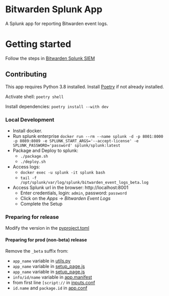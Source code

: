 # Bitwarden Splunk App

A Splunk app for reporting Bitwarden event logs.

# Getting started

Follow the steps in [Bitwarden Splunk SIEM][Bitwarden Splunk SIEM]

## Contributing

This app requires Python 3.8 installed.
Install [Poetry][poetry] if not already installed.

Activate shell: `poetry shell`

Install dependencies: `poetry install --with dev`

### Local Development

- Install docker.
- Run splunk enterprise
  `docker run --rm --name splunk -d -p 8001:8000 -p 8089:8089 -e SPLUNK_START_ARGS='--accept-license' -e SPLUNK_PASSWORD='password' splunk/splunk:latest`
- Package and Deploy to splunk:
  - `./package.sh`
  - `./deploy.sh`
- Access logs:
  - `docker exec -u splunk -it splunk bash`
  - `tail -f /opt/splunk/var/log/splunk/bitwarden_event_logs_beta.log`
- Access Splunk url in the browser: http://localhost:8001
  - Enter credentials, login: `admin`, password: `password`
  - Click on the *Apps* -> *Bitwarden Event Logs*
  - Complete the Setup

### Preparing for release

Modify the version in the [pyproject.toml](pyproject.toml)

#### Preparing for prod (non-beta) release
Remove the `_beta` suffix from:
- `app_name` variable in [utils.py](src%2Futils.py)
- `app_name` variable in [setup_page.js](package%2Fappserver%2Fstatic%2Fjavascript%2Fviews%2Fsetup_page.js)
- `app_name` variable in [setup_page.js](package%2Fappserver%2Fstatic%2Fjavascript%2Fsetup_page.js)
- `info/id/name` variable in [app.manifest](package%2Fapp.manifest)
- from first line `[script://` in [inputs.conf](package%2Fdefault%2Finputs.conf)
- `id.name` and `package.id` in [app.conf](package%2Fdefault%2Fapp.conf)

[Bitwarden Splunk SIEM]:https://bitwarden.com/help/splunk-siem/

[poetry]:https://python-poetry.org/docs/#installation


